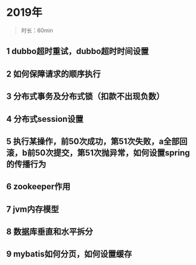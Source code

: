 
# 2019年
> 时长：60min
## 1 dubbo超时重试，dubbo超时时间设置
## 2 如何保障请求的顺序执行
## 3 分布式事务及分布式锁（扣款不出现负数）
## 4 分布式session设置
## 5 执行某操作，前50次成功，第51次失败，a全部回滚，b前50次提交，第51次抛异常，如何设置spring的传播行为
## 6 zookeeper作用
## 7 jvm内存模型
## 8 数据库垂直和水平拆分
## 9 mybatis如何分页，如何设置缓存
    
